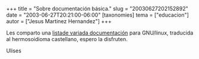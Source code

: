 +++
title = "Sobre documentación básica."
slug = "20030627202152892"
date = "2003-06-27T20:21:00-06:00"
[taxonomies]
tema = ["educacion"]
autor = ["Jesus Martinez Hernandez"]
+++

Les comparto una [listade variada
documentación](http://web.usc.es/%7Eelusive/linux.html) para GNU/linux,
traducida al hermosoidioma castellano, espero la disfruten.  
  
Ulises  
  


